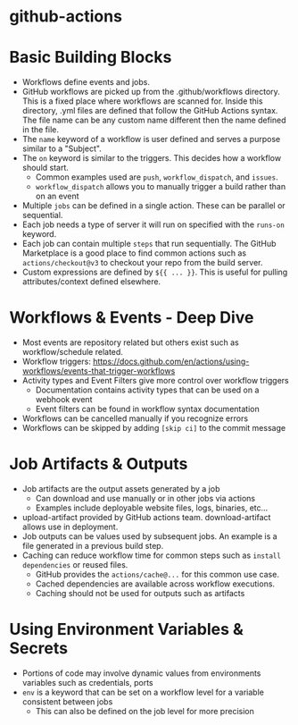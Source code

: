 # github-actions

# Basic Building Blocks

* Workflows define events and jobs.
* GitHub workflows are picked up from the .github/workflows directory. This is a fixed place where workflows are scanned
  for. Inside this directory, .yml files are defined that follow the GitHub Actions syntax.
  The file name can be any custom name different then the name defined in the file.
* The `name` keyword of a workflow is user defined and serves a purpose similar to a "Subject".
* The `on` keyword is similar to the triggers. This decides how a workflow should start.
    * Common examples used are `push`, `workflow_dispatch`, and `issues`.
    * `workflow_dispatch` allows you to manually trigger a build rather than on an event
* Multiple `jobs` can be defined in a single action. These can be parallel or sequential.
* Each job needs a type of server it will run on specified with the `runs-on` keyword.
* Each job can contain multiple `steps` that run sequentially. The GitHub Marketplace is a good place to find common
  actions such as `actions/checkout@v3` to checkout your repo from the build server.
* Custom expressions are defined by `${{ ... }}`. This is useful for pulling attributes/context defined elsewhere.

# Workflows & Events - Deep Dive

* Most events are repository related but others exist such as workflow/schedule related.
* Workflow triggers: https://docs.github.com/en/actions/using-workflows/events-that-trigger-workflows
* Activity types and Event Filters give more control over workflow triggers
  * Documentation contains activity types that can be used on a webhook event
  * Event filters can be found in workflow syntax documentation
* Workflows can be cancelled manually if you recognize errors
* Workflows can be skipped by adding `[skip ci]` to the commit message

# Job Artifacts & Outputs

* Job artifacts are the output assets generated by a job
  * Can download and use manually or in other jobs via actions
  * Examples include deployable website files, logs, binaries, etc...
* upload-artifact provided by GitHub actions team. download-artifact allows use in deployment.
* Job outputs can be values used by subsequent jobs. An example is a file generated in a previous build step.
* Caching  can reduce workflow time for common steps such as `install dependencies` or reused files.
  * GitHub provides the `actions/cache@...` for this common use case.
  * Cached dependencies are available across workflow executions. 
  * Caching should not be used for outputs such as artifacts

# Using Environment Variables & Secrets

* Portions of code may involve dynamic values from environments variables such as credentials, ports
* `env` is a keyword that can be set on a workflow level for a variable consistent between jobs
  * This can also be defined on the job level for more precision